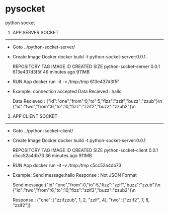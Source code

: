 # pysocket
python socket
1. APP SERVER SOCKET
-------------------------------------------------------------------------------
- Goto ../python-socket-server/
- Create Image Docker
  docker build -t python-socket-server:0.0.1 .

  REPOSITORY             TAG                 IMAGE ID            CREATED             SIZE
  python-socket-server   0.0.1               613e437d3f5f        49 minutes ago      911MB

- RUN App
  docker run -it -v /tmp:/tmp 613e437d3f5f 


- Example:
  connection accepted
  Data Recieved : hallo
  
  Data Recieved : {"id":"one","from":0,"to":5,"fizz":"zzif","buzz":"zzub"}\n    
                  {"id":"two","from":6,"to":10,"fizz":"zzif2","buzz":"zzub2"}\n




2. APP CLIENT SOCKET
-------------------------------------------------------------------------------
- Goto ../python-socket-client/
- Create Image Docker
  docker build -t python-socket-server:0.0.1 

  REPOSITORY             TAG                 IMAGE ID            CREATED             SIZE
  python-socket-client   0.0.1               c5cc52a4db73        36 minutes ago      911MB
  
- RUN App
  docker run -it -v /tmp:/tmp c5cc52a4db73 

- Example:
  Send message:hallo
  Response : Not JSON Format

  Send message:{"id":"one","from":0,"to":5,"fizz":"zzif","buzz":"zzub"}\n 
               {"id":"two","from":6,"to":10,"fizz":"zzif2","buzz":"zzub2"}\n
  
  Response : {"one": ["zzifzzub", 1, 2, "zzif", 4], "two": ["zzif2", 7, 8, "zzif2"]}
